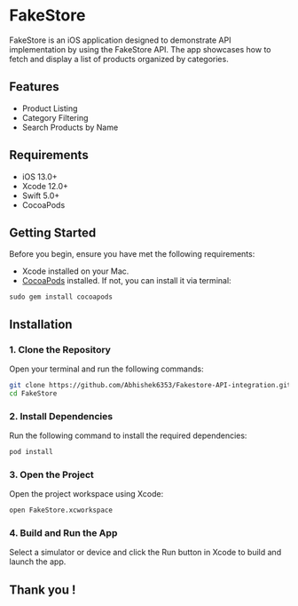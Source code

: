 # FakeStore
FakeStore is an iOS application designed to demonstrate API implementation by using the FakeStore API. The app showcases how to fetch and display a list of products organized by categories.

## Features
 - Product Listing
 - Category Filtering
 - Search Products by Name

## Requirements
 - iOS 13.0+
 - Xcode 12.0+
 - Swift 5.0+
 - CocoaPods

## Getting Started
Before you begin, ensure you have met the following requirements:
 - Xcode installed on your Mac.
 - [CocoaPods](https://cocoapods.org/) installed. If not, you can install it via terminal:

```sudo
sudo gem install cocoapods
```

## Installation

### 1. Clone the Repository
Open your terminal and run the following commands:

```bash
git clone https://github.com/Abhishek6353/Fakestore-API-integration.git
cd FakeStore
```

### 2. Install Dependencies
Run the following command to install the required dependencies:

```bash
pod install
```

### 3. Open the Project
Open the project workspace using Xcode:

```bash
open FakeStore.xcworkspace
```

### 4. Build and Run the App
Select a simulator or device and click the Run button in Xcode to build and launch the app.


## Thank you !


